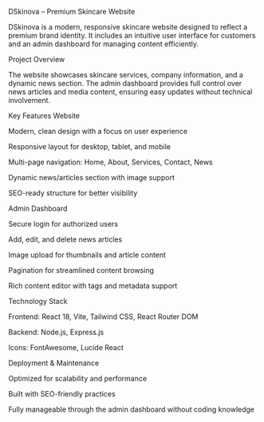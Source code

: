 DSkinova – Premium Skincare Website

DSkinova is a modern, responsive skincare website designed to reflect a premium brand identity. It includes an intuitive user interface for customers and an admin dashboard for managing content efficiently.

Project Overview

The website showcases skincare services, company information, and a dynamic news section. The admin dashboard provides full control over news articles and media content, ensuring easy updates without technical involvement.

Key Features
Website

Modern, clean design with a focus on user experience

Responsive layout for desktop, tablet, and mobile

Multi-page navigation: Home, About, Services, Contact, News

Dynamic news/articles section with image support

SEO-ready structure for better visibility

Admin Dashboard

Secure login for authorized users

Add, edit, and delete news articles

Image upload for thumbnails and article content

Pagination for streamlined content browsing

Rich content editor with tags and metadata support

Technology Stack

Frontend: React 18, Vite, Tailwind CSS, React Router DOM

Backend: Node.js, Express.js

Icons: FontAwesome, Lucide React

Deployment & Maintenance

Optimized for scalability and performance

Built with SEO-friendly practices

Fully manageable through the admin dashboard without coding knowledge
